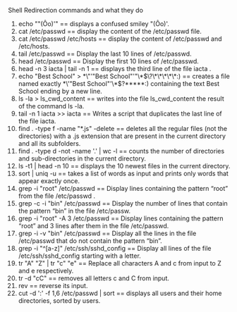 Shell Redirection commands and what they do
1. echo ""(Ôo)'" == displays a confused smiley "(Ôo)'.
2. cat /etc/passwd == display the content of the /etc/passwd file.
3. cat /etc/passwd /etc/hosts == display the content of /etc/passwd and /etc/hosts.
4. tail /etc/passwd == Display the last 10 lines of /etc/passwd.
5. head /etc/passwd == Display the first 10 lines of /etc/passwd.
6. head -n 3 iacta | tail -n 1 == displays the third line of the file iacta .
7. echo "Best School" > \*\\"'"Best School"\'"\\*$\?\*\*\*\*\*:) == creates a file named exactly *\'"Best School"'\*$?*****:) containing the text Best School ending by a new line.
8. ls -la > ls_cwd_content == writes into the file ls_cwd_content the result of the command ls -la.
9. tail -n 1 iacta >> iacta == Writes a script that duplicates the last line of the file iacta.
10. find . -type f -name "*.js" -delete == deletes all the regular files (not the directories) with a .js extension that are present in the current directory and all its subfolders.
11. find . -type d -not -name '.' | wc -l == counts the number of directories and sub-directories in the current directory.
12. ls -t1 | head -n 10 == displays the 10 newest files in the current directory.
13. sort | uniq -u == takes a list of words as input and prints only words that appear exactly once.
14. grep -i "root" /etc/passwd == Display lines containing the pattern “root” from the file /etc/passwd .
15. grep -c -i "bin" /etc/passwd == Display the number of lines that contain the pattern “bin” in the file /etc/passw.
16. grep -i "root" -A 3 /etc/passwd == Display lines containing the pattern “root” and 3 lines after them in the file /etc/passwd.
17. grep -i -v "bin" /etc/passwd == Display all the lines in the file /etc/passwd that do not contain the pattern “bin”.
18. grep -i "^[a-z]" /etc/ssh/sshd_config == Display all lines of the file /etc/ssh/sshd_config starting with a letter.
19. tr "A" "Z" | tr "c" "e" == Replace all characters A and c from input to Z and e respectively.
20. tr -d "cC" == removes all letters c and C from input.
21. rev == reverse its input.
22. cut -d ':' -f 1,6 /etc/passwd | sort == displays all users and their home directories, sorted by users.
